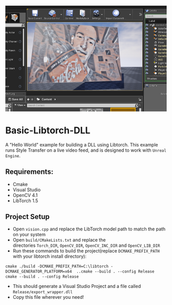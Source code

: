![](coke.png)
# Basic-Libtorch-DLL
A "Hello World" example for building a DLL using Libtorch. This example runs Style Transfer on a live video feed, and is designed to work with `Unreal Engine`.

## Requirements:
- Cmake
- Visual Studio
- OpenCV 4.1
- LibTorch 1.5

## Project Setup
- Open `vision.cpp` and replace the LibTorch model path to match the path on your system
- Open `build/CMakeLists.txt` and replace the directories `Torch_DIR`, `OpenCV_DIR`, `OpenCV_INC_DIR` and `OpenCV_LIB_DIR`
- Run these commands to build the project(replace `DCMAKE_PREFIX_PATH` with your libtorch install directory):
```
cmake ./build -DCMAKE_PREFIX_PATH=C:\libtorch -DCMAKE_GENERATOR_PLATFORM=x64  ..cmake --build . --config Release
cmake --build . --config Release
```
- This should generate a Visual Studio Project and a file called `Release/export_wrapper.dll`
- Copy this file wherever you need!

